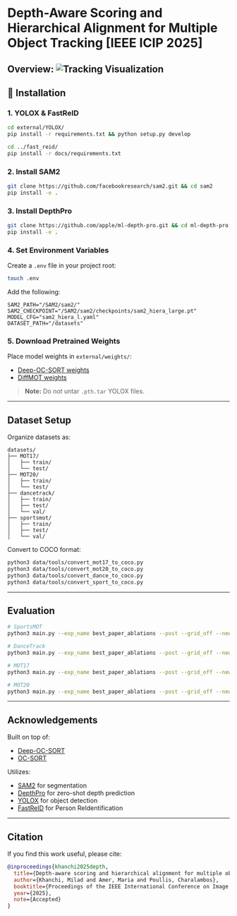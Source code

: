 # Depth-Aware Scoring and Hierarchical Alignment for Multiple Object Tracking [IEEE ICIP 2025]  

**Overview:**
![Tracking Visualization](ICIP.png)
---
## 🔧 Installation

### 1. YOLOX & FastReID
```bash
cd external/YOLOX/
pip install -r requirements.txt && python setup.py develop

cd ../fast_reid/
pip install -r docs/requirements.txt
```

### 2. Install SAM2
```bash
git clone https://github.com/facebookresearch/sam2.git && cd sam2
pip install -e .
```

### 3. Install DepthPro
```bash
git clone https://github.com/apple/ml-depth-pro.git && cd ml-depth-pro
pip install -e .
```

### 4. Set Environment Variables
Create a `.env` file in your project root:
```bash
touch .env
```

Add the following:
```
SAM2_PATH="/SAM2/sam2/"
SAM2_CHECKPOINT="/SAM2/sam2/checkpoints/sam2_hiera_large.pt"
MODEL_CFG="sam2_hiera_l.yaml"
DATASET_PATH="/datasets"
```

### 5. Download Pretrained Weights
Place model weights in `external/weights/`:

- [Deep-OC-SORT weights](https://drive.google.com/drive/folders/1cCOx_fadIOmeU4XRrHgQ_B5D7tEwJOPx?usp=sharing)  
- [DiffMOT weights](https://github.com/Kroery/DiffMOT/releases/tag/v1.0)

> **Note:** Do *not* untar `.pth.tar` YOLOX files.

---

## Dataset Setup

Organize datasets as:
```
datasets/
├── MOT17/
│   ├── train/ 
│   └── test/
├── MOT20/
│   ├── train/ 
│   └── test/
├── dancetrack/
│   ├── train/ 
│   ├── test/ 
│   └── val/
├── sportsmot/
│   ├── train/ 
│   ├── test/ 
│   └── val/
```

Convert to COCO format:
```bash
python3 data/tools/convert_mot17_to_coco.py
python3 data/tools/convert_mot20_to_coco.py
python3 data/tools/convert_dance_to_coco.py
python3 data/tools/convert_sport_to_coco.py
```

---

## Evaluation

```bash
# SportsMOT
python3 main.py --exp_name best_paper_ablations --post --grid_off --new_kf_off --cmc_off --dataset sport --w_assoc_emb 1.75 --aw_param 1

# DanceTrack
python3 main.py --exp_name best_paper_ablations --post --grid_off --new_kf_off --cmc_off --dataset dance --aspect_ratio_thresh 1000 --w_assoc_emb 1.35 --aw_param 1

# MOT17
python3 main.py --exp_name best_paper_ablations --post --grid_off --new_kf_off --cmc_off --dataset mot17 --w_assoc_emb 1.35 --aw_param 1

# MOT20
python3 main.py --exp_name best_paper_ablations --post --grid_off --new_kf_off --cmc_off --dataset mot20 --track_thresh 0.4 --iou_thresh 0.4 --w_assoc_emb 1.2 --aw_param 1
```

---

## Acknowledgements

Built on top of:
- [Deep-OC-SORT](https://github.com/GerardMaggiolino/Deep-OC-SORT/tree/main)
- [OC-SORT](https://github.com/noahcao/OC_SORT)

Utilizes:
- [SAM2](https://github.com/facebookresearch/sam2) for segmentation  
- [DepthPro](https://github.com/apple/ml-depth-pro) for zero-shot depth prediction
- [YOLOX](https://github.com/Megvii-BaseDetection/YOLOX) for object detection
- [FastReID](https://github.com/JDAI-CV/fast-reid) for Person ReIdentification


---

## Citation

If you find this work useful, please cite:

```bibtex
@inproceedings{khanchi2025depth,
  title={Depth-aware scoring and hierarchical alignment for multiple object tracking},
  author={Khanchi, Milad and Amer, Maria and Poullis, Charalambos},
  booktitle={Proceedings of the IEEE International Conference on Image Processing (ICIP)},
  year={2025},
  note={Accepted}
}
